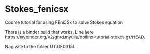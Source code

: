 # Stokes_fenicsx
Course tutorial for using FEniCSx to solve Stokes equation

There is a binder build that works. Line here https://mybinder.org/v2/gh/dunyuliu/dolfinx-tutorial-stokes.git/HEAD.

Nagivate to the folder UT.GEO315L.
